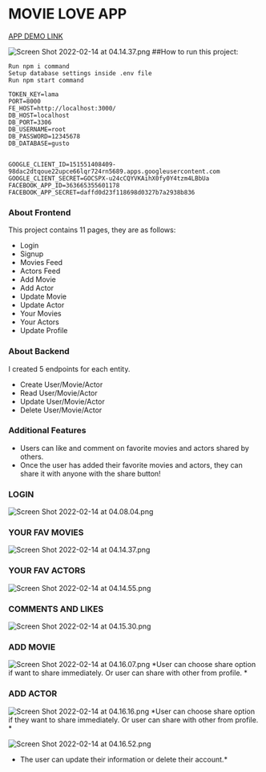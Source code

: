 # MOVIE LOVE APP


[APP DEMO LINK](https://clever-goldberg-eb6b55.netlify.app/)

![Screen Shot 2022-02-14 at 04.14.37.png](https://cdn.hashnode.com/res/hashnode/image/upload/v1644802062884/feQoHHnSN.png)
##How to run this project:

```
Run npm i command
Setup database settings inside .env file
Run npm start command
```


```
TOKEN_KEY=lama
PORT=8000
FE_HOST=http://localhost:3000/
DB_HOST=localhost
DB_PORT=3306
DB_USERNAME=root
DB_PASSWORD=12345678
DB_DATABASE=gusto


GOOGLE_CLIENT_ID=151551408409-98dac2dtqoue22upce66lqr724rn5689.apps.googleusercontent.com
GOOGLE_CLIENT_SECRET=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
FACEBOOK_APP_ID=363665355601178
FACEBOOK_APP_SECRET=daffd0d23f118698d0327b7a2938b836
``` 


### About Frontend
This project contains 11 pages, they are as follows:

- Login
- Signup
- Movies Feed
- Actors Feed
- Add Movie
- Add Actor
- Update Movie
- Update Actor
- Your Movies
- Your Actors
- Update Profile

### About Backend

I created 5 endpoints for each entity.

- Create User/Movie/Actor
- Read User/Movie/Actor
- Update User/Movie/Actor
- Delete User/Movie/Actor

### Additional Features
- Users can like and comment on favorite movies and actors shared by others.
- Once the user has added their favorite movies and actors, they can share it with anyone with the share button!

### LOGIN
![Screen Shot 2022-02-14 at 04.08.04.png](https://cdn.hashnode.com/res/hashnode/image/upload/v1644802587040/juZlQqqWd.png)


### YOUR FAV MOVIES
![Screen Shot 2022-02-14 at 04.14.37.png](https://cdn.hashnode.com/res/hashnode/image/upload/v1644802638222/cQefY0_0-.png)


### YOUR FAV ACTORS
![Screen Shot 2022-02-14 at 04.14.55.png](https://cdn.hashnode.com/res/hashnode/image/upload/v1644802676061/ATjsOmIL7.png)


### COMMENTS AND LIKES
![Screen Shot 2022-02-14 at 04.15.30.png](https://cdn.hashnode.com/res/hashnode/image/upload/v1644802727811/N6H6rzulm.png)


###  ADD MOVIE
![Screen Shot 2022-02-14 at 04.16.07.png](https://cdn.hashnode.com/res/hashnode/image/upload/v1644802764191/FeLnUWXYt.png)
*User can choose share option if want to share immediately. Or user can share with other from profile.
*
### ADD ACTOR
![Screen Shot 2022-02-14 at 04.16.16.png](https://cdn.hashnode.com/res/hashnode/image/upload/v1644802797057/3WX8_cF3j.png)
*User can choose share option if they want to share immediately. Or user can share with other from profile.
*



![Screen Shot 2022-02-14 at 04.16.52.png](https://cdn.hashnode.com/res/hashnode/image/upload/v1644802987375/VSwNYg3oq.png)
* The user can update their information or delete their account.*
